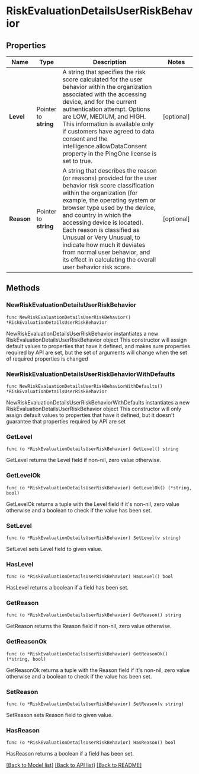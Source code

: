 # RiskEvaluationDetailsUserRiskBehavior

## Properties

Name | Type | Description | Notes
------------ | ------------- | ------------- | -------------
**Level** | Pointer to **string** | A string that specifies the risk score calculated for the user behavior within the organization associated with the accessing device, and for the current authentication attempt. Options are LOW, MEDIUM, and HIGH. This information is available only if customers have agreed to data consent and the intelligence.allowDataConsent property in the PingOne license is set to true. | [optional] 
**Reason** | Pointer to **string** | A string that describes the reason (or reasons) provided for the user behavior risk score classification within the organization (for example, the operating system or browser type used by the device, and country in which the accessing device is located). Each reason is classified as Unusual or Very Unusual, to indicate how much it deviates from normal user behavior, and its effect in calculating the overall user behavior risk score. | [optional] 

## Methods

### NewRiskEvaluationDetailsUserRiskBehavior

`func NewRiskEvaluationDetailsUserRiskBehavior() *RiskEvaluationDetailsUserRiskBehavior`

NewRiskEvaluationDetailsUserRiskBehavior instantiates a new RiskEvaluationDetailsUserRiskBehavior object
This constructor will assign default values to properties that have it defined,
and makes sure properties required by API are set, but the set of arguments
will change when the set of required properties is changed

### NewRiskEvaluationDetailsUserRiskBehaviorWithDefaults

`func NewRiskEvaluationDetailsUserRiskBehaviorWithDefaults() *RiskEvaluationDetailsUserRiskBehavior`

NewRiskEvaluationDetailsUserRiskBehaviorWithDefaults instantiates a new RiskEvaluationDetailsUserRiskBehavior object
This constructor will only assign default values to properties that have it defined,
but it doesn't guarantee that properties required by API are set

### GetLevel

`func (o *RiskEvaluationDetailsUserRiskBehavior) GetLevel() string`

GetLevel returns the Level field if non-nil, zero value otherwise.

### GetLevelOk

`func (o *RiskEvaluationDetailsUserRiskBehavior) GetLevelOk() (*string, bool)`

GetLevelOk returns a tuple with the Level field if it's non-nil, zero value otherwise
and a boolean to check if the value has been set.

### SetLevel

`func (o *RiskEvaluationDetailsUserRiskBehavior) SetLevel(v string)`

SetLevel sets Level field to given value.

### HasLevel

`func (o *RiskEvaluationDetailsUserRiskBehavior) HasLevel() bool`

HasLevel returns a boolean if a field has been set.

### GetReason

`func (o *RiskEvaluationDetailsUserRiskBehavior) GetReason() string`

GetReason returns the Reason field if non-nil, zero value otherwise.

### GetReasonOk

`func (o *RiskEvaluationDetailsUserRiskBehavior) GetReasonOk() (*string, bool)`

GetReasonOk returns a tuple with the Reason field if it's non-nil, zero value otherwise
and a boolean to check if the value has been set.

### SetReason

`func (o *RiskEvaluationDetailsUserRiskBehavior) SetReason(v string)`

SetReason sets Reason field to given value.

### HasReason

`func (o *RiskEvaluationDetailsUserRiskBehavior) HasReason() bool`

HasReason returns a boolean if a field has been set.


[[Back to Model list]](../README.md#documentation-for-models) [[Back to API list]](../README.md#documentation-for-api-endpoints) [[Back to README]](../README.md)


